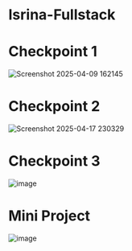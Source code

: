 # Isrina-Fullstack

# Checkpoint 1
![Screenshot 2025-04-09 162145](https://github.com/user-attachments/assets/f5f84bdb-eba6-4e32-886e-11b20474354d)

# Checkpoint 2
![Screenshot 2025-04-17 230329](https://github.com/user-attachments/assets/3973977e-b1b6-40d7-a5ca-702580ca077e)

# Checkpoint 3
![image](https://github.com/user-attachments/assets/4c8e6792-64f6-459a-8384-c5adc9723d1a)

#  Mini Project  
![image](https://github.com/user-attachments/assets/ed6e7fef-a5b8-4fde-bfe5-c9ed695dab81)

